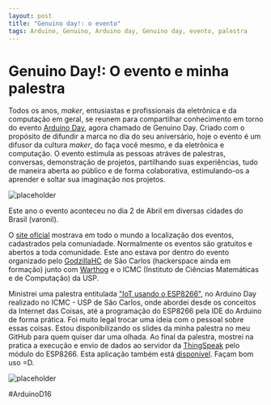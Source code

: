 ```yaml
---
layout: post
title: "Genuino day!: o evento"
tags: Arduino, Genuino, Arduino day, Genuino day, evento, palestra
---
```


# Genuino Day!: O evento e minha palestra

Todos os anos, _maker_, entusiastas e profissionais da eletrônica e da computação em geral, se reunem para compartilhar conhecimento em torno do evento [Arduino Day](https://day.arduino.cc/#/), agora chamado de Genuino Day. Criado com o propósito de difundir a marca no dia do seu aniversário, hoje o evento é um difusor da cultura _maker_, do faça você mesmo, e da eletrônica e computação. O evento estimula as pessoas atráves de palestras, conversas, demonstração de projetos, partilhando suas experiências, tudo de maneira aberta ao público e de forma colaborativa, estimulando-os a aprender e soltar sua imaginação nos projetos.

![placeholder](https://raw.githubusercontent.com/djunho/djunho.github.io/master/Imagens/2015-04-05-Genuino-Day/LogoArduinoDay.svg?raw=true "Arduino Day")

<!-- more -->

Este ano o evento aconteceu no dia 2 de Abril em diversas cidades do Brasil (varonil).

O [site oficial](https://day.arduino.cc/#/) mostrava em todo o mundo a localização dos eventos, cadastrados pela comuniadade. Normalmente os eventos são gratuitos e abertos a toda comunidade. Este ano estava por dentro do evento organizado pelo [GodzillaHC](http://godzillahc.net.br/) de São Carlos (hackerspace ainda em formação) junto com [Warthog](http://www.warthog.sc.usp.br/) e o ICMC (Instituto de Ciências Matemáticas e de Computação) da USP.

Ministrei uma palestra entitulada ["IoT usando o ESP8266"](https://github.com/djunho/apresentacoes/blob/master/Genuino%20Day%20ICMC%20USP%202016/Apresenta%C3%A7%C3%A3o%20Genuino%20Day%202016.pdf), no Arduino Day realizado no ICMC - USP de São Carlos, onde abordei desde os conceitos da Internet das Coisas, até a programação do ESP8266 pela IDE do Arduino de forma prática. Foi muito legal trocar uma ideia com o pessoal sobre essas coisas. Estou disponibilizando os slides da minha palestra no meu GitHub para quem quiser dar uma olhada. Ao final da palestra, mostrei na pratica a execução e envio de dados ao servidor da [ThingSpeak](http://www.thingspeak.com) pelo módulo do ESP8266. Esta aplicação também está [disponível](https://github.com/djunho/apresentacoes/blob/master/Genuino%20Day%20ICMC%20USP%202016/Exemplo/ExemploThingSpeak.ino). Façam bom uso =D.

![placeholder](https://raw.githubusercontent.com/djunho/djunho.github.io/master/Imagens/2015-04-05-Genuino-Day/foto_palestra.svg?raw=true "Resolução ruim =(")

#ArduinoD16
